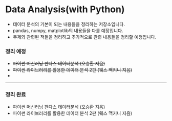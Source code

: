# Data Analysis(with Python)

* 데이터 분석의 기본이 되는 내용들을 정리하는 저장소입니다. 
* pandas, numpy, matplotlib의 내용들을 다룰 예정입니다. 
* 주제와 관련된 책들을 정리하고 추가적으로 관련 내용들을 정리할 예정입니다. 



### 정리 예정

* ~~파이썬 머신러닝 판다스 데이터분석 (오승환 지음)~~
* ~~파이썬 라이브러리를 활용한 데이터 분석 2판 (웨스 맥키니 지음)~~
* 


----------


### 정리 완료

* 파이썬 머신러닝 판다스 데이터분석 (오승환 지음)
* 파이썬 라이브러리를 활용한 데이터 분석 2판 (웨스 맥키니 지음)


